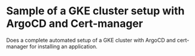# Sample of a GKE cluster setup with ArgoCD and Cert-manager

Does a complete automated setup of a GKE cluster with ArgoCD and cert-manager for installing an application.